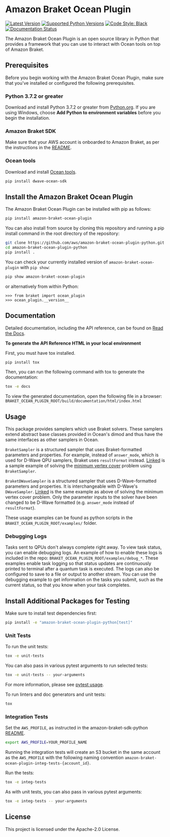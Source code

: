 # Amazon Braket Ocean Plugin

[![Latest Version](https://img.shields.io/pypi/v/amazon-braket-ocean-plugin.svg)](https://pypi.python.org/pypi/amazon-braket-ocean-plugin)
[![Supported Python Versions](https://img.shields.io/pypi/pyversions/amazon-braket-ocean-plugin.svg)](https://pypi.python.org/pypi/amazon-braket-ocean-plugin)
[![Code Style: Black](https://img.shields.io/badge/code_style-black-000000.svg)](https://github.com/psf/black)
[![Documentation Status](https://readthedocs.org/projects/amazon-braket-ocean-plugin-python/badge/?version=latest)](https://amazon-braket-ocean-plugin-python.readthedocs.io/en/latest/?badge=latest)

The Amazon Braket Ocean Plugin is an open source library in Python that provides a framework that you can use to interact with Ocean tools on top of Amazon Braket.

## Prerequisites
Before you begin working with the Amazon Braket Ocean Plugin, make sure that you've installed or configured the following prerequisites.

### Python 3.7.2 or greater
Download and install Python 3.7.2 or greater from [Python.org](https://www.python.org/downloads/).
If you are using Windows, choose **Add Python to environment variables** before you begin the installation.

### Amazon Braket SDK
Make sure that your AWS account is onboarded to Amazon Braket, as per the instructions in the [README](https://github.com/aws/amazon-braket-sdk-python#prerequisites).

### Ocean tools
Download and install [Ocean tools](https://docs.ocean.dwavesys.com/en/latest/overview/install.html).
```bash
pip install dwave-ocean-sdk
```

## Install the Amazon Braket Ocean Plugin

The Amazon Braket Ocean Plugin can be installed with pip as follows:

```bash
pip install amazon-braket-ocean-plugin
```

You can also install from source by cloning this repository and running a pip install command in the root directory of the repository:

```bash
git clone https://github.com/aws/amazon-braket-ocean-plugin-python.git
cd amazon-braket-ocean-plugin-python
pip install .
```

You can check your currently installed version of `amazon-braket-ocean-plugin` with `pip show`:

```bash
pip show amazon-braket-ocean-plugin
```

or alternatively from within Python:

```
>>> from braket import ocean_plugin
>>> ocean_plugin.__version__
```

## Documentation

Detailed documentation, including the API reference, can be found on [Read the Docs](https://amazon-braket-ocean-plugin-python.readthedocs.io/en/latest/).

**To generate the API Reference HTML in your local environment**

First, you must have tox installed.

```bash
pip install tox
```

Then, you can run the following command with tox to generate the documentation:

```bash
tox -e docs
```

To view the generated documentation, open the following file in a browser:
`BRAKET_OCEAN_PLUGIN_ROOT/build/documentation/html/index.html`

## Usage

This package provides samplers which use Braket solvers. These samplers extend abstract base classes provided in Ocean's dimod and thus have the same interfaces as other samplers in Ocean.

`BraketSampler` is a structured sampler that uses Braket-formatted parameters and properties. For example, instead of `answer_mode`, which is used for D-Wave QPU samplers, Braket uses `resultFormat` instead.
[Linked](https://github.com/aws/amazon-braket-ocean-plugin-python/blob/main/examples/braket_sampler_min_vertex.py) is a sample example of solving the [minimum vertex cover](https://en.wikipedia.org/wiki/Vertex_cover) problem using `BraketSampler`.

`BraketDWaveSampler` is a structured sampler that uses D-Wave-formatted parameters and properties. It is interchangeable with D-Wave's `DWaveSampler`.
[Linked](https://github.com/aws/amazon-braket-ocean-plugin-python/blob/main/examples/braket_dwave_sampler_min_vertex.py) is the same example as above of solving the minimum vertex cover problem. Only the parameter inputs to the solver have been changed to be D-Wave formatted (e.g. `answer_mode` instead of `resultFormat`).

These usage examples can be found as python scripts in the `BRAKET_OCEAN_PLUGIN_ROOT/examples/` folder.

### Debugging Logs

Tasks sent to QPUs don't always complete right away. To view task status, you can enable debugging logs. An example of how to enable these logs is included in the repo: `BRAKET_OCEAN_PLUGIN_ROOT/examples/debug_*`. These examples enable task logging so that status updates are continuously printed to terminal after a quantum task is executed. The logs can also be configured to save to a file or output to another stream. You can use the debugging example to get information on the tasks you submit, such as the current status, so that you know when your task completes.

## Install Additional Packages for Testing
Make sure to install test dependencies first:
```bash
pip install -e "amazon-braket-ocean-plugin-python[test]"
```

### Unit Tests

To run the unit tests:

```bash
tox -e unit-tests
```

You can also pass in various pytest arguments to run selected tests:

```bash
tox -e unit-tests -- your-arguments
```

For more information, please see [pytest usage](https://docs.pytest.org/en/stable/usage.html).

To run linters and doc generators and unit tests:

```bash
tox
```

### Integration Tests

Set the `AWS_PROFILE`, as instructed in the amazon-braket-sdk-python [README](https://github.com/aws/amazon-braket-sdk-python/blob/main/README.md).

```bash
export AWS_PROFILE=YOUR_PROFILE_NAME
```

Running the integration tests will create an S3 bucket in the same account as the `AWS_PROFILE` with the following naming convention `amazon-braket-ocean-plugin-integ-tests-{account_id}`.

Run the tests:

```bash
tox -e integ-tests
```

As with unit tests, you can also pass in various pytest arguments:

```bash
tox -e integ-tests -- your-arguments
```

## License

This project is licensed under the Apache-2.0 License.
